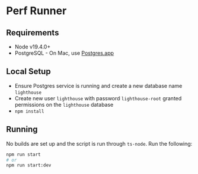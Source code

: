 # Perf Runner

## Requirements

- Node v19.4.0+
- PostgreSQL - On Mac, use [Postgres.app](https://postgresapp.com/)

## Local Setup

- Ensure Postgres service is running and create a new database name `lighthouse`
- Create new user `lighthouse` with password `lighthouse-root` granted permissions on the `lighthouse` database
- `npm install`

## Running

No builds are set up and the script is run through `ts-node`. Run the following:

```bash
npm run start
# or
npm run start:dev
```
